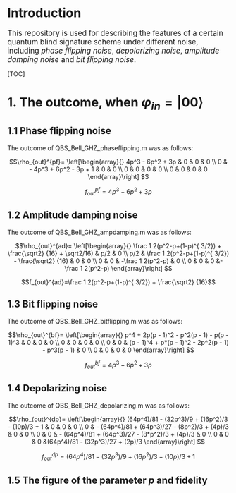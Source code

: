 # Introduction
<big>This repository is used for describing the features of a certain quantum blind signature scheme under different noise, including *phase flipping noise*, *depolarizing noise*, *amplitude damping noise* and *bit flipping noise*.</big>

[TOC]

# 1. The outcome, when $\varphi_{in}=|00\rangle$
## 1.1 Phase flipping noise
The outcome of QBS_Bell_GHZ_phaseflipping.m was as follows:

$$\rho_{out}^{pf}=
\left[\begin{array}{}
4p^3 - 6p^2 + 3p & 0 & 0 & 0 \\
0 & - 4p^3 + 6p^2 - 3p + 1 & 0 & 0  \\ 
0 & 0 & 0 & 0  \\  
0 & 0 & 0 & 0 
\end{array}\right]
$$

$$f_{out}^{pf}=4p^3 - 6p^2 + 3p$$

## 1.2 Amplitude damping noise
 The outcome of QBS_Bell_GHZ_ampdamping.m was as follows:
 
 $$\rho_{out}^{ad}=
\left[\begin{array}{}
\frac 1 2(p^2-p+(1-p)^{ 3/2}) + \frac{\sqrt2} {16} + \sqrt2/16) & p/2 & 0 \\
p/2 & \frac 1 2(p^2-p+(1-p)^{ 3/2}) - \frac{\sqrt2} {16} & 0 & 0  \\ 
0 & 0 & -\frac 1 2(p^2-p) & 0  \\  
0 & 0 & 0 &-\frac 1 2(p^2-p)
\end{array}\right]
$$

$$f_{out}^{ad}=\frac 1 2(p^2-p+(1-p)^{ 3/2}) + \frac{\sqrt2} {16}$$

## 1.3 Bit flipping noise
 The outcome of QBS_Bell_GHZ_bitflipping.m was as follows:

$$\rho_{out}^{bf}=
\left[\begin{array}{}
p^4 + 2p(p - 1)^2 - p^2(p - 1) - p(p - 1)^3 & 0 & 0 & 0 \\
0 & 0 & 0 & 0  \\ 
0 & 0 & (p - 1)^4 + p*(p - 1)^2 - 2p^2(p - 1) - p^3(p - 1) & 0  \\  
0 & 0 & 0 & 0 
\end{array}\right]
$$

$$f_{out}^{bf}=4p^3 - 6p^2 + 3p$$

## 1.4 Depolarizing noise
The outcome of QBS_Bell_GHZ_depolarizing.m was as follows:
 
$$\rho_{out}^{dp}=
\left[\begin{array}{}
(64p^4)/81 - (32p^3)/9 + (16p^2)/3 - (10p)/3 + 1 & 0 & 0 & 0 \\
0 & - (64p^4)/81 + (64p^3)/27 - (8p^2)/3 + (4p)/3 & 0 & 0  \\ 
0 & 0 & - (64p^4)/81 + (64p^3)/27 - (8*p^2)/3 + (4p)/3 & 0  \\  
0 & 0 & 0 &(64p^4)/81 - (32p^3)/27 + (2p)/3
\end{array}\right]
$$

$$f_{out}^{dp}=(64p^4)/81 - (32p^3)/9 + (16p^2)/3 - (10p)/3 + 1 $$

## 1.5 The figure of the parameter $p$ and fidelity

